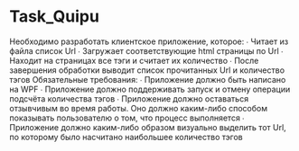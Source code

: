 # Task_Quipu
Необходимо разработать клиентское приложение, которое:
∙             Читает из файла список Url
∙             Загружает соответствующие html страницы по Url
∙             Находит на страницах все тэги <a> и считает их количество
∙             После завершения обработки выводит список прочитанных Url  и количество тэгов <a>
Обязательные требования:
∙             Приложение должно быть написано на WPF
∙             Приложение должно поддерживать запуск и отмену операции подсчёта количества тэгов
∙             Приложение должно оставаться отзывчивым во время работы. Оно должно каким-либо способом показывать пользователю о том, что процесс выполняется
∙             Приложение должно каким-либо образом визуально выделить тот Url, по которому было насчитано наибольшее количество тэгов
